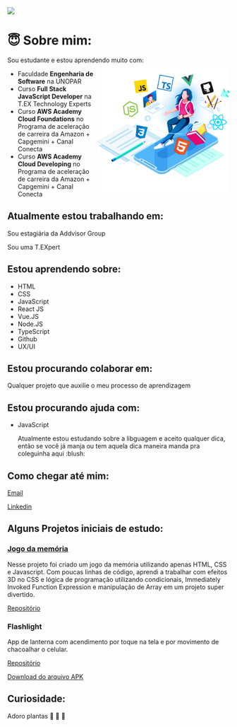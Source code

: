 <img src="https://github.com/kelvya/kelvya/blob/main/src/kel.gif?raw=true">

# :innocent: Sobre mim:

Sou estudante e estou aprendendo muito com:
<img align='right' src="https://github.com/kelvya/kelvya/blob/main/src/Sobre.png" width="300">

- Faculdade **Engenharia de Software** na UNOPAR
- Curso **Full Stack JavaScript Developer** na T.EX Technology Experts
- Curso **AWS Academy Cloud Foundations** no Programa de aceleração de carreira da Amazon + Capgemini + Canal Conecta
- Curso **AWS Academy Cloud Developing** no Programa de aceleração de carreira da Amazon + Capgemini + Canal Conecta

  

## Atualmente estou trabalhando em:
Sou estagiária da Addvisor Group

Sou uma T.EXpert

## Estou aprendendo sobre:
- HTML
- CSS
- JavaScript
- React JS
- Vue.JS
- Node.JS
- TypeScript
- Github
- UX/UI

## Estou procurando colaborar em:
Qualquer projeto que auxilie o meu processo de aprendizagem

## Estou procurando ajuda com:

- JavaScript
    <p>Atualmente estou estudando sobre a libguagem e aceito qualquer dica, então se você já manja ou tem aquela dica maneira manda pra coleguinha aqui :blush: </p>

## Como chegar até mim:
[Email](mailto:kelvya.kt@gmail.com)

[Linkedin](https://www.linkedin.com/in/kelvya/)

## Alguns Projetos iniciais de estudo:
### [Jogo da memória](https://kelvya.github.io/jogo-da-memoria/)
Nesse projeto foi criado um jogo da memória utilizando apenas HTML, CSS e Javascript. Com poucas linhas de código, aprendi a trabalhar com efeitos 3D no CSS e lógica de programação utilizando condicionais, Immediately Invoked Function Expression e manipulação de Array em um projeto super divertido.

[Repositório](https://github.com/kelvya/jogo-da-memoria)

### Flashlight
App de lanterna com acendimento por toque na tela e por movimento de chacoalhar o celular.

[Repositório](https://github.com/kelvya/flashlight-dio)

[Download do arquivo APK](https://github.com/kelvya/flashlight-dio/releases/download/1.0.0/app-release.apk)


## Curiosidade:
Adoro plantas :seedling: :seedling: :seedling:
